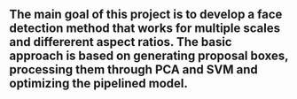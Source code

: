 ## The main goal of this project is to develop a face detection method that works for multiple scales and differerent aspect ratios. The basic approach is based on generating proposal boxes, processing them through PCA and SVM and optimizing the pipelined model.
